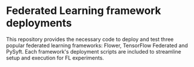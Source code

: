 # Federated Learning framework deployments

This repository provides the necessary code to deploy and test three popular federated learning frameworks: Flower, TensorFlow Federated and PySyft. Each framework's deployment scripts are included to streamline setup and execution for FL experiments.
